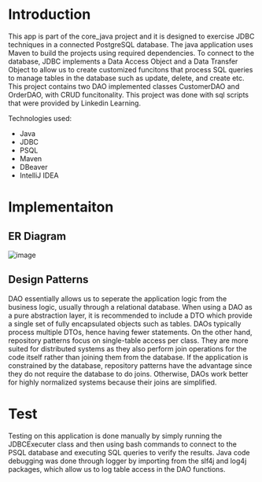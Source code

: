 # Introduction
This app is part of the core_java project and it is designed to exercise JDBC techniques in a connected PostgreSQL database. The java application uses Maven to build the projects using required dependencies. To connect to the database, JDBC implements a Data Access Object and a Data Transfer Object to allow us to create customized funcitons that process SQL queries to manage tables in the database such as update, delete, and create etc. This project contains two DAO implemented classes CustomerDAO and OrderDAO, with CRUD funcitonality. This project was done with sql scripts that were provided by Linkedin Learning.

Technologies used:
- Java
- JDBC
- PSQL
- Maven
- DBeaver
- IntelliJ IDEA

# Implementaiton
## ER Diagram
![image](https://github.com/jarviscanada/jarvis_data_eng_MahmoudAlsous/blob/feature/README/core_java/jdbc/assets/JDBC%20ER%20Diagram.png)

## Design Patterns
DAO essentially allows us to seperate the application logic from the business logic, usually through a relational database. When using a DAO as a pure abstraction layer, it is recommended to include a DTO which provide a single set of fully encapsulated objects such as tables. DAOs typically process multiple DTOs, hence having fewer statements. On the other hand, repository patterns focus on single-table access per class. They are more suited for distributed systems as they also perform join operations for the code itself rather than joining them from the database. If the application is constrained by the database, repository patterns have the advantage since they do not require the database to do joins. Otherwise, DAOs work better for highly normalized systems because their joins are simplified.

# Test
Testing on this application is done manually by simply running the JDBCExecuter class and then using bash commands to connect to the PSQL database and executing SQL queries to verify the results. Java code debugging was done through logger by importing from the slf4j and log4j packages, which allow us to log table access in the DAO functions.
